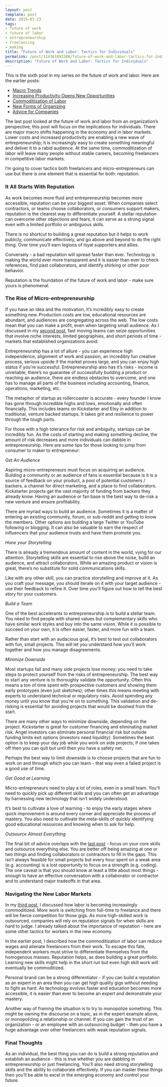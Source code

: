 ```yaml
---
layout: post
template: post
date: 2015-03-23
tags:
- future of work
- future of labor
- entrepreneurship
- freelancing
- making
title: "Future of Work and Labor: Tactics for Individuals"
permalink: /post/114361093308/future-of-work-and-labor-tactics-for-individuals
description: "Future of Work and Labor: Tactics for Individuals"
---
```

This is the sixth post in my series on the future of work and labor. Here are the earlier posts:

*   [Macro Trends](http://blog.randylubin.com/post/111157362883/the-future-of-work-and-labor-macro-trends)
*   [Increasing Productivity Opens New Opportunities](http://blog.randylubin.com/post/111521237963/future-of-work-and-labor-increasing-productivity)
*   [Commoditization of Labor](http://blog.randylubin.com/post/111962448733/future-of-work-and-labor-commoditization-of-labor)
*   [New Forms of Organizing](http://blog.randylubin.com/post/112884228393/future-of-work-and-labor-new-forms-of)
*   [Advice for Companies](http://blog.randylubin.com/post/113748103823/future-of-work-and-labor-advice-for-companies)

The last post looked at the future of work and labor from an organization’s perspective; this post will focus on the implications for individuals. There are major macro shifts happening in the economy and in labor markets. Lower costs and increased productivity are enabling a new wave of entrepreneurship; it is increasingly easy to create something meaningful and deliver it to a rabid audience. At the same time, commoditization of labor will leave many people without stable careers, becoming freelancers in competitive labor markets.

I’m going to cover tactics both freelancers and micro-entrepreneurs can use but there is one element that is essential for both: reputation.

### It All Starts With Reputation

As work becomes more fluid and entrepreneurship becomes more accessible, reputation can be your biggest asset. When companies select contractors, or teams choose collaborators, or consumers support makers, reputation is the clearest way to differentiate yourself. A stellar reputation can overcome other objections and fears; it can serve as a strong signal even with a limited portfolio or ambiguous skills.

There is no shortcut to building a great reputation but it helps to work publicly, communicate effectively, and go above and beyond to do the right thing. Over time you’ll earn legions of loyal supporters and allies.

Conversely - a bad reputation will spread faster than ever. Technology is making the world ever more transparent and it is easier than ever to check references, find past collaborators, and identify shirking or other poor behavior.

Reputation is the foundation of the future of work and labor - make sure yours is phenomenal.

### The Rise of Micro-entrepreneurship

If you have an idea and the motivation, it’s incredibly easy to create something new. Production costs are low, educational resources are abundant, and audiences are congregating across the web. The low costs mean that you can make a profit, even when targeting small audience. As I discussed in my [second post](http://blog.randylubin.com/post/111521237963/future-of-work-and-labor-increasing-productivity), fast moving teams can seize opportunities that involve niche interests, limited geographies, and short periods of time - markets that established organizations avoid.

Entrepreneurship has a lot of allure - you can experience high independence, alignment of work and passion, an incredibly fun creative process, serious upside if the market proves large, and you can enjoy high status if you’re successful. Entrepreneurship also has it’s risks - income is unreliable, there’s no guarantee of successfully building a product or reaching an audience, there are endless obstacles to overcome, and one has to manage all parts of the business including accounting, finance, operations, marketing, etc.

The metaphor of startup as rollercoaster is accurate - every founder I know has gone through incredible highs and lows, emotionally and often financially. This includes teams on Kickstarter and Etsy in addition to traditional, venture backed startups. It takes grit and resilience to power through the tough parts.

For those with a high tolerance for risk and ambiguity, startups can be incredibly fun. As the costs of starting and making something decline, the amount of risk decreases and more individuals can dabble in entrepreneurship. Here are some tips for those looking to jump from consumer to maker to entrepreneur:

_Get An Audience_

Aspiring micro-entrepreneurs must focus on acquiring an audience. Building a community or an audience of fans is essential because is it is a source of feedback on your product, a pool of potential customers / backers, a channel for direct marketing, and a place to find collaborators. Kickstarter projects get the vast majority of funding from backers they already know. Having an audience or fan base is the best way to de-risk a new venture and ensure profitability.

There are myriad ways to build an audience. Sometimes it is a matter of entering an existing community, forum, or sub-reddit and getting to know the members. Other options are building a large Twitter or YouTube following or blogging. It can also be valuable to earn the respect of influencers that your audience trusts and have them promote you.

_Hone your Storytelling_

There is already a tremendous amount of content in the world, vying for our attention. Storytelling skills are essential to rise above the noise, build an audience, and attract collaborators. While an amazing product or vision is great, there’s no substitute for solid communications skills.

Like with any other skill, you can practice storytelling and improve at it. As you craft your message, you should iterate on it with your target audience - use their feedback to refine it. Over time you’ll figure out how to tell the best story for your customers.

_Build a Team_

One of the best accelerants to entrepreneurship is to build a stellar team. You need to find people with shared values but complementary skills who have similar work styles and buy into the same vision. While it is possible to succeed on your own, it is often easier, faster, and more fun with a team.

Rather than start with an audacious goal, it’s best to test out collaborators with fun, small projects. This will let you understand how you’ll work together and how you manage disagreements.

_Minimize Downside_

Most startups fail and many side projects lose money; you need to take steps to protect yourself from the risks of entrepreneurship. The best way to start any venture is to thoroughly validate the opportunity. Often this means a ton of time spent with prospective customers and showing them early prototypes (even just sketches); other times this means meeting with experts to understand technical or regulatory risks. Avoid spending any money until you know that you’re on to something. This validation and de-risking is essential for avoiding projects that would be doomed from the start.

There are many other ways to minimize downside, depending on the project. Kickstarter is great for customer financing and eliminating market risk. Angel investors can eliminate personal financial risk but outside funding limits exit options (investors need liquidity). Sometimes the best option is to keep your day job while you work on side projects; if one takes off then you can quit but until then you have a safety net.

Perhaps the best way to limit downside is to choose projects that are fun to work on and through which you can learn - that way even a failed project is a good use of time.

_Get Good at Learning_

Micro-entrepreneurs need to play a lot of roles, even in a small team. You’ll need to quickly pick up different skills and you can often get an advantage by harnessing new technology that isn’t widely understood.

It’s best to cultivate a love of learning - to enjoy the early stages where quick improvement is around every corner and appreciate the process of mastery. You also need to cultivate the meta-skills of quickly identifying good educational resources and knowing when to ask for help.

_Outsource Almost Everything_

The final bit of advice overlaps with the [last post](http://blog.randylubin.com/post/113748103823/future-of-work-and-labor-advice-for-companies) - focus on your core skills and outsource everything else. You are better off being amazing at one or two things and finding collaborators or contractors to fill in the gaps. This isn’t always feasible for small projects but every hour spent on a weak area (e.g. accounting) is a lost opportunity to focus on a strength (e.g. coding). The one caveat is that you should know at least a little about most things - enough to have an effective conversation with a collaborator or contractor and to understand major tradeoffs in that area.

### Navigating the New Labor Markets

In my [third post](http://blog.randylubin.com/post/111962448733/future-of-work-and-labor-commoditization-of-labor), I discussed how labor is becoming increasingly commoditized. More work is switching from full-time to freelance and there will be fierce competition for those gigs. As more high-skilled work is outsourced, companies will rely on reputation signals for when skills are hard to judge. I already talked about the importance of reputation - here are some other tactics for workers in the new economy.

In the earlier post, I described how the commoditization of labor can reduce wages and alienate freelancers from their work. To escape this fate, independent workers must strive to differentiate themselves from the homogenous masses. Reputation helps, as does building a great portfolio. Learning new skills might help in the short run but even high skill work will eventually be commoditized.

Personal brand can be a strong differentiator - if you can build a reputation as an expert in an area then you can get high quality gigs without needing to fight as hard. As technology evolves faster and education becomes more accessible, it is easier than ever to become an expert and demonstrate your mastery.

Another way of framing the situation is to try to monopolize something. This might be owning the discourse on a topic, as in the expert example above, or monopolizing a relationship or channel. If you can gain the trust of an organization - or an employee with an outsourcing budget - then you have a huge advantage over other freelancers with weak reputation signals.

### Final Thoughts

As an individual, the best thing you can do is build a strong reputation and establish an audience - this is true whether you are dabbling in entrepreneurship or just freelancing. You’ll also need strong storytelling skills and the ability to collaborate effectively. If you can master these things then you’ll be able to excel in the emerging economy and control your future.